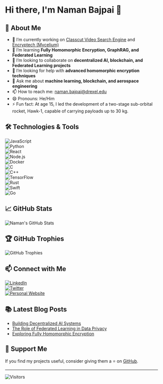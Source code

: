 # Hi there, I'm Naman Bajpai 👋

## 🚀 About Me
- 🔭 I’m currently working on [Classcut Video Search Engine](https://github.com/bajpainaman/classcut) and [Encryptech (Mycelium)](https://github.com/bajpainaman/mycelium)
- 🌱 I’m learning **Fully Homomorphic Encryption, GraphRAG, and Federated Learning**
- 👯 I’m looking to collaborate on **decentralized AI, blockchain, and Federated Learning projects**
- 🤔 I’m looking for help with **advanced homomorphic encryption techniques**
- 💬 Ask me about **machine learning, blockchain, and aerospace engineering**
- 📫 How to reach me: [naman.bajpai@drexel.edu](mailto:naman.bajpai@drexel.edu)
- 😄 Pronouns: He/Him
- ⚡ Fun fact: At age 15, I led the development of a two-stage sub-orbital rocket, Hawk-1, capable of carrying payloads up to 30 kg.

## 🛠️ Technologies & Tools
![JavaScript](https://img.shields.io/badge/-JavaScript-F7DF1E?style=flat&logo=javascript&logoColor=black)  
![Python](https://img.shields.io/badge/-Python-3776AB?style=flat&logo=python&logoColor=white)  
![React](https://img.shields.io/badge/-React-61DAFB?style=flat&logo=react&logoColor=black)  
![Node.js](https://img.shields.io/badge/-Node.js-339933?style=flat&logo=node.js&logoColor=white)  
![Docker](https://img.shields.io/badge/-Docker-2496ED?style=flat&logo=docker&logoColor=white)  
![C](https://img.shields.io/badge/-C-00599C?style=flat&logo=c&logoColor=white)  
![C++](https://img.shields.io/badge/-C++-00599C?style=flat&logo=c%2B%2B&logoColor=white)  
![TensorFlow](https://img.shields.io/badge/-TensorFlow-FF6F00?style=flat&logo=tensorflow&logoColor=white)  
![Rust](https://img.shields.io/badge/-Rust-000000?style=flat&logo=rust&logoColor=white)  
![Swift](https://img.shields.io/badge/-Swift-FA7343?style=flat&logo=swift&logoColor=white)  
![Go](https://img.shields.io/badge/-Go-00ADD8?style=flat&logo=go&logoColor=white)

## 📈 GitHub Stats
![Naman's GitHub Stats](https://github-readme-stats.vercel.app/api?username=bajpainaman&show_icons=true&theme=radical)

## 🏆 GitHub Trophies
![GitHub Trophies](https://github-profile-trophy.vercel.app/?username=bajpainaman&theme=monokai)

## 📫 Connect with Me
[![LinkedIn](https://img.shields.io/badge/-LinkedIn-0A66C2?style=flat&logo=linkedin&logoColor=white)](https://www.linkedin.com/in/bajpainaman/)  
[![Twitter](https://img.shields.io/badge/-Twitter-1DA1F2?style=flat&logo=twitter&logoColor=white)](https://twitter.com/bajpai_naman)  
[![Personal Website](https://img.shields.io/badge/-Website-FF5722?style=flat&logo=google-chrome&logoColor=white)](https://namanbajpai.com)

## 📚 Latest Blog Posts
<!-- BLOG-POST-LIST:START -->
- [Building Decentralized AI Systems](https://yourblog.com/post/decentralized-ai)
- [The Role of Federated Learning in Data Privacy](https://yourblog.com/post/federated-learning)
- [Exploring Fully Homomorphic Encryption](https://yourblog.com/post/fhe-intro)
<!-- BLOG-POST-LIST:END -->

## 🤝 Support Me
If you find my projects useful, consider giving them a ⭐️ on [GitHub](https://github.com/bajpainaman).

---

![Visitors](https://visitor-badge.glitch.me/badge?page_id=bajpainaman.bajpainaman)

